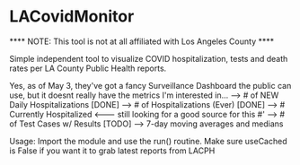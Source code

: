 # LACovidMonitor

**** NOTE: This tool is not at all affiliated with Los Angeles County ****


Simple independent tool to visualize COVID hospitalization, tests and death rates per
LA County Public Health reports.

Yes, as of May 3, they've got a fancy Surveillance Dashboard the public can use, but it 
doesnt really have the metrics I'm interested in...
  --> # of NEW Daily Hospitalizations [DONE]
  --> # of Hospitalizations (Ever)    [DONE]
  --> # Currently Hospitalized <--- still looking for a good source for this #'
  --> # of Test Cases w/ Results      [TODO]
  --> 7-day moving averages and medians


Usage: 
    Import the module and use the run() routine.  Make sure useCached is False
    if you want it to grab latest reports from LACPH

